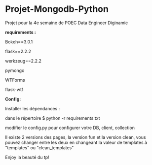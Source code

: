 # Projet-Mongodb-Python
Projet pour la 4e semaine de POEC Data Engineer Diginamic


**requirements :**

Bokeh==3.0.1

flask==2.2.2

werkzeug==2.2.2

pymongo

WTForms

flask-wtf


**Config:**

Installer les dépendances :

dans le répertoire $ python -r requirements.txt


modifier le config.py pour configurer votre DB, client, collection

Il existe 2 versions des pages, la version fun et la version clean, vous pouvez changer entre les deux en changeant la valeur de templates à "templates" ou "clean_templates"



Enjoy la beauté du tp!
